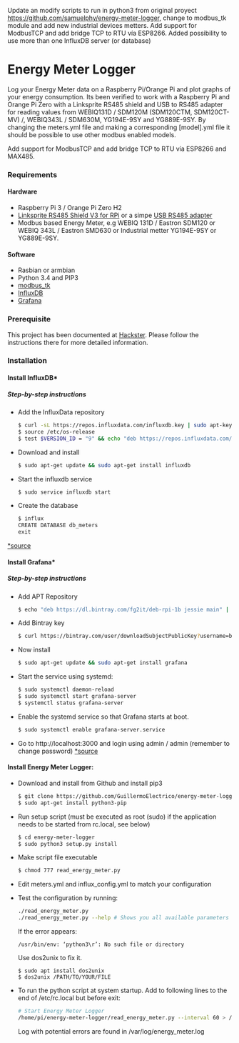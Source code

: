 Update an modify scripts to run in python3 from original proyect https://github.com/samuelphy/energy-meter-logger, change to modbus_tk module and add new industrial devices metters.
Add support for ModbusTCP and add bridge TCP to RTU vía ESP8266. Added possibility to use more than one InfluxDB server (or database)

# Energy Meter Logger
Log your Energy Meter data on a Raspberry Pi/Orange Pi and plot graphs of your energy consumption.
Its been verified to work with a Raspberry Pi and Orange Pi Zero with a Linksprite RS485 shield and USB to RS485 adapter for reading values from WEBIQ131D / SDM120M (SDM120CTM, SDM120CT-MV)  /, WEBIQ343L / SDM630M, YG194E-9SY and YG889E-9SY. By changing the meters.yml file and making a corresponding [model].yml file it should be possible to use other modbus enabled models.

Add support for ModbusTCP and add bridge TCP to RTU vía ESP8266 and MAX485.

### Requirements

#### Hardware

* Raspberry Pi 3 / Orange Pi Zero H2
* [Linksprite RS485 Shield V3 for RPi](http://linksprite.com/wiki/index.php5?title=RS485/GPIO_Shield_for_Raspberry_Pi_V3.0) or a simpe [USB RS485 adapter](https://es.aliexpress.com/item/HOT-SALE-2pcs-lot-USB-to-RS485-485-Converter-Adapter-Support-Win7-XP-Vista-Linux-Mac/1699271296.html)
* Modbus based Energy Meter, e.g WEBIQ 131D / Eastron SDM120 or WEBIQ 343L / Eastron SMD630 or Industrial metter YG194E-9SY or YG889E-9SY.

#### Software

* Rasbian or armbian
* Python 3.4 and PIP3
* [modbus_tk](https://github.com/ljean/modbus-tk)
* [InfluxDB](https://docs.influxdata.com/influxdb/v1.3/)
* [Grafana](http://docs.grafana.org/)

### Prerequisite

This project has been documented at [Hackster](https://www.hackster.io/samuelphy/energy-meter-logger-6a3468). Please follow the instructions there for more detailed information.

### Installation
#### Install InfluxDB*

##### Step-by-step instructions
* Add the InfluxData repository
    ```sh
    $ curl -sL https://repos.influxdata.com/influxdb.key | sudo apt-key add -
    $ source /etc/os-release
    $ test $VERSION_ID = "9" && echo "deb https://repos.influxdata.com/debian stretch stable" | sudo tee /etc/apt/sources.list.d/influxdb.list
    ```
* Download and install
    ```sh
    $ sudo apt-get update && sudo apt-get install influxdb
    ```
* Start the influxdb service
    ```sh
    $ sudo service influxdb start
    ```
* Create the database
    ```sh
    $ influx
    CREATE DATABASE db_meters
    exit 
    ```
[*source](https://docs.influxdata.com/influxdb/v1.3/introduction/installation/)

#### Install Grafana*

##### Step-by-step instructions
* Add APT Repository
    ```sh
    $ echo "deb https://dl.bintray.com/fg2it/deb-rpi-1b jessie main" | sudo tee -a /etc/apt/sources.list.d/grafana.list
    ```
* Add Bintray key
    ```sh
    $ curl https://bintray.com/user/downloadSubjectPublicKey?username=bintray | sudo apt-key add -
    ```
* Now install
    ```sh
    $ sudo apt-get update && sudo apt-get install grafana 
    ```
* Start the service using systemd:
    ```sh
    $ sudo systemctl daemon-reload
    $ sudo systemctl start grafana-server
    $ systemctl status grafana-server
    ```
* Enable the systemd service so that Grafana starts at boot.
    ```sh
    $ sudo systemctl enable grafana-server.service
    ```
* Go to http://localhost:3000 and login using admin / admin (remember to change password)
[*source](http://docs.grafana.org/installation/debian/)

#### Install Energy Meter Logger:
* Download and install from Github and install pip3
    ```sh
    $ git clone https://github.com/GuillermoElectrico/energy-meter-logger
	$ sudo apt-get install python3-pip
    ```
* Run setup script (must be executed as root (sudo) if the application needs to be started from rc.local, see below)
    ```sh
    $ cd energy-meter-logger
    $ sudo python3 setup.py install
    ```    
* Make script file executable
    ```sh
    $ chmod 777 read_energy_meter.py
    ```
* Edit meters.yml and influx_config.yml to match your configuration
* Test the configuration by running:
    ```sh
    ./read_energy_meter.py
    ./read_energy_meter.py --help # Shows you all available parameters
    ```
	
	If the error appears:
	```
	/usr/bin/env: ‘python3\r’: No such file or directory
	```
	Use dos2unix to fix it.
	```
	$ sudo apt install dos2unix
	$ dos2unix /PATH/TO/YOUR/FILE
	```
	
* To run the python script at system startup. Add to following lines to the end of /etc/rc.local but before exit:
    ```sh
    # Start Energy Meter Logger
    /home/pi/energy-meter-logger/read_energy_meter.py --interval 60 > /var/log/energy_meter.log &
    ```
    Log with potential errors are found in /var/log/energy_meter.log
